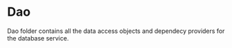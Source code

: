 # Dao

Dao folder contains all the data access objects and dependecy providers for the database service.